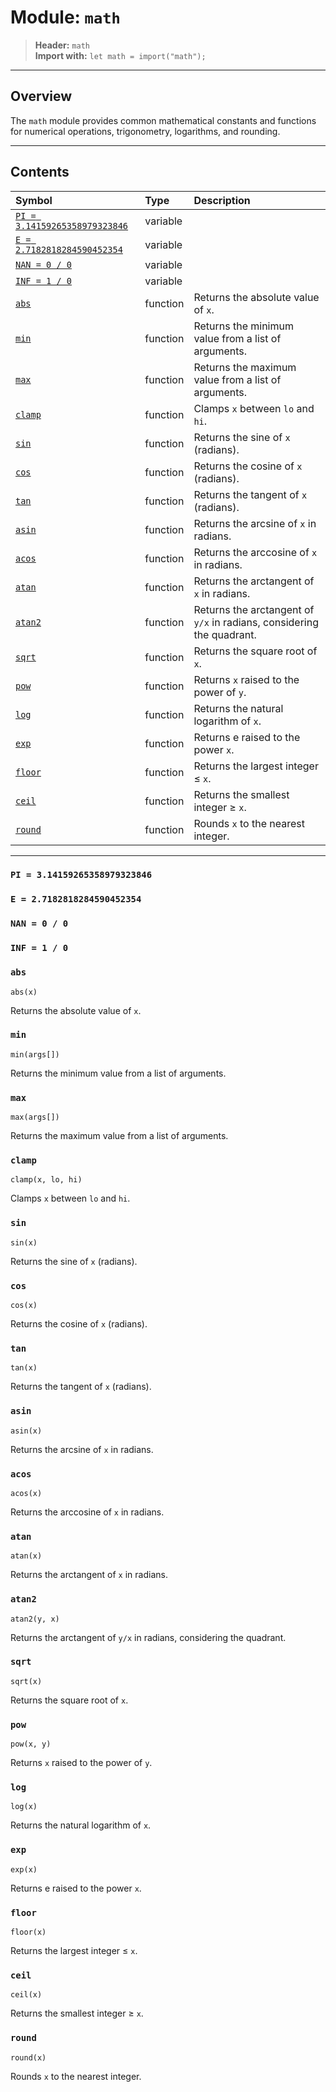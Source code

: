 # Module: `math`

> **Header:** `math`  
> **Import with:** `let math = import("math");`

---

## Overview

The `math` module provides common mathematical constants and functions
for numerical operations, trigonometry, logarithms, and rounding.

---

## Contents

| Symbol | Type | Description |
|:--------|:------|:-------------|
| [`PI = 3.14159265358979323846`](#pi--314159265358979323846) | variable |  |
| [`E = 2.7182818284590452354`](#e--27182818284590452354) | variable |  |
| [`NAN = 0 / 0`](#nan--0--0) | variable |  |
| [`INF = 1 / 0`](#inf--1--0) | variable |  |
| [`abs`](#abs) | function | Returns the absolute value of `x`. |
| [`min`](#min) | function | Returns the minimum value from a list of arguments. |
| [`max`](#max) | function | Returns the maximum value from a list of arguments. |
| [`clamp`](#clamp) | function | Clamps `x` between `lo` and `hi`. |
| [`sin`](#sin) | function | Returns the sine of `x` (radians). |
| [`cos`](#cos) | function | Returns the cosine of `x` (radians). |
| [`tan`](#tan) | function | Returns the tangent of `x` (radians). |
| [`asin`](#asin) | function | Returns the arcsine of `x` in radians. |
| [`acos`](#acos) | function | Returns the arccosine of `x` in radians. |
| [`atan`](#atan) | function | Returns the arctangent of `x` in radians. |
| [`atan2`](#atan2) | function | Returns the arctangent of `y/x` in radians, considering the quadrant. |
| [`sqrt`](#sqrt) | function | Returns the square root of `x`. |
| [`pow`](#pow) | function | Returns `x` raised to the power of `y`. |
| [`log`](#log) | function | Returns the natural logarithm of `x`. |
| [`exp`](#exp) | function | Returns e raised to the power `x`. |
| [`floor`](#floor) | function | Returns the largest integer ≤ `x`. |
| [`ceil`](#ceil) | function | Returns the smallest integer ≥ `x`. |
| [`round`](#round) | function | Rounds `x` to the nearest integer. |

---

### `PI = 3.14159265358979323846` <a name="pi--314159265358979323846"></a>

### `E = 2.7182818284590452354` <a name="e--27182818284590452354"></a>

### `NAN = 0 / 0` <a name="nan--0--0"></a>

### `INF = 1 / 0` <a name="inf--1--0"></a>

### `abs` <a name="abs"></a>

```xylia
abs(x)
```

Returns the absolute value of `x`.

### `min` <a name="min"></a>

```xylia
min(args[])
```

Returns the minimum value from a list of arguments.

### `max` <a name="max"></a>

```xylia
max(args[])
```

Returns the maximum value from a list of arguments.

### `clamp` <a name="clamp"></a>

```xylia
clamp(x, lo, hi)
```

Clamps `x` between `lo` and `hi`.

### `sin` <a name="sin"></a>

```xylia
sin(x)
```

Returns the sine of `x` (radians).

### `cos` <a name="cos"></a>

```xylia
cos(x)
```

Returns the cosine of `x` (radians).

### `tan` <a name="tan"></a>

```xylia
tan(x)
```

Returns the tangent of `x` (radians).

### `asin` <a name="asin"></a>

```xylia
asin(x)
```

Returns the arcsine of `x` in radians.

### `acos` <a name="acos"></a>

```xylia
acos(x)
```

Returns the arccosine of `x` in radians.

### `atan` <a name="atan"></a>

```xylia
atan(x)
```

Returns the arctangent of `x` in radians.

### `atan2` <a name="atan2"></a>

```xylia
atan2(y, x)
```

Returns the arctangent of `y/x` in radians, considering the quadrant.

### `sqrt` <a name="sqrt"></a>

```xylia
sqrt(x)
```

Returns the square root of `x`.

### `pow` <a name="pow"></a>

```xylia
pow(x, y)
```

Returns `x` raised to the power of `y`.

### `log` <a name="log"></a>

```xylia
log(x)
```

Returns the natural logarithm of `x`.

### `exp` <a name="exp"></a>

```xylia
exp(x)
```

Returns e raised to the power `x`.

### `floor` <a name="floor"></a>

```xylia
floor(x)
```

Returns the largest integer ≤ `x`.

### `ceil` <a name="ceil"></a>

```xylia
ceil(x)
```

Returns the smallest integer ≥ `x`.

### `round` <a name="round"></a>

```xylia
round(x)
```

Rounds `x` to the nearest integer.

